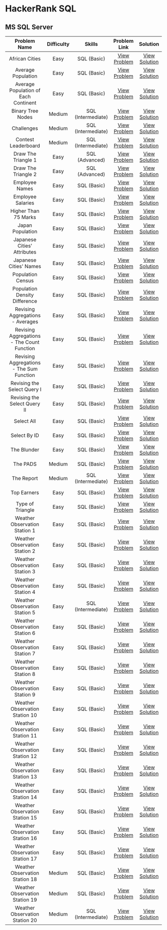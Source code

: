 # HackerRank SQL

## MS SQL Server

| Problem Name | Difficulty | Skills | Problem Link | Solution |
| :-: | :-: |:-:| :-: | :-: |
African Cities | Easy | SQL (Basic) | [View Problem](https://www.hackerrank.com/challenges/african-cities/problem) | [View Solution](https://github.com/ricrochads/hackerrank-sql/blob/main/MS%20SQL%20Server/african_cities.sql)
Average Population | Easy | SQL (Basic) | [View Problem](https://www.hackerrank.com/challenges/average-population/problem) | [View Solution](https://github.com/ricrochads/hackerrank-sql/blob/main/MS%20SQL%20Server/average_population.sql)
Average Population of Each Continent | Easy | SQL (Basic) | [View Problem](https://www.hackerrank.com/challenges/average-population-of-each-continent/problem) | [View Solution](https://github.com/ricrochads/hackerrank-sql/blob/main/MS%20SQL%20Server/average_population_of_each_continent.sql)
Binary Tree Nodes | Medium | SQL (Intermediate) | [View Problem](https://www.hackerrank.com/challenges/binary-search-tree-1/problem) | [View Solution](https://github.com/ricrochads/hackerrank-sql/blob/main/MS%20SQL%20Server/binary_tree_nodes.sql)
Challenges | Medium | SQL (Intermediate) | [View Problem](https://www.hackerrank.com/challenges/challenges/problem) | [View Solution]()
Contest Leaderboard | Medium | SQL (Intermediate) | [View Problem](https://www.hackerrank.com/challenges/contest-leaderboard/problem) | [View Solution]()
Draw The Triangle 1 | Easy | SQL (Advanced) | [View Problem](https://www.hackerrank.com/challenges/draw-the-triangle-1/problem) | [View Solution](https://github.com/ricrochads/hackerrank-sql/blob/main/MS%20SQL%20Server/draw_the_triangle_1.sql)
Draw The Triangle 2 | Easy | SQL (Advanced) | [View Problem](https://www.hackerrank.com/challenges/draw-the-triangle-2/problem) | [View Solution](https://github.com/ricrochads/hackerrank-sql/blob/main/MS%20SQL%20Server/draw_the_triangle_2.sql)
Employee Names | Easy | SQL (Basic) | [View Problem](https://www.hackerrank.com/challenges/name-of-employees/problem) | [View Solution](https://github.com/ricrochads/hackerrank-sql/blob/main/MS%20SQL%20Server/employee_names.sql)
Employee Salaries | Easy | SQL (Basic) | [View Problem](https://www.hackerrank.com/challenges/salary-of-employees/problem) | [View Solution](https://github.com/ricrochads/hackerrank-sql/blob/main/MS%20SQL%20Server/employee_salaries.sql)
Higher Than 75 Marks | Easy | SQL (Basic) | [View Problem](https://www.hackerrank.com/challenges/more-than-75-marks/problem) | [View Solution](https://github.com/ricrochads/hackerrank-sql/blob/main/MS%20SQL%20Server/higher_than_75_marks.sql)
Japan Population | Easy | SQL (Basic) | [View Problem](https://www.hackerrank.com/challenges/japan-population/problem) | [View Solution](https://github.com/ricrochads/hackerrank-sql/blob/main/MS%20SQL%20Server/japan_population.sql)
Japanese Cities' Attributes | Easy | SQL (Basic) | [View Problem](https://www.hackerrank.com/challenges/japanese-cities-attributes/problem) | [View Solution](https://github.com/ricrochads/hackerrank-sql/blob/main/MS%20SQL%20Server/japanese_cities_attributes.sql)
Japanese Cities' Names | Easy | SQL (Basic) | [View Problem](https://www.hackerrank.com/challenges/japanese-cities-name/problem) | [View Solution](https://github.com/ricrochads/hackerrank-sql/blob/main/MS%20SQL%20Server/japanese_cities_names.sql)
Population Census | Easy | SQL (Basic) | [View Problem](https://www.hackerrank.com/challenges/asian-population/problem) | [View Solution](https://github.com/ricrochads/hackerrank-sql/blob/main/MS%20SQL%20Server/population_census.sql)
Population Density Difference | Easy | SQL (Basic) | [View Problem](https://www.hackerrank.com/challenges/population-density-difference/problem) | [View Solution](https://github.com/ricrochads/hackerrank-sql/blob/main/MS%20SQL%20Server/population_density_difference.sql)
Revising Aggregations - Averages | Easy | SQL (Basic) | [View Problem](https://www.hackerrank.com/challenges/revising-aggregations-the-average-function/problem) | [View Solution](https://github.com/ricrochads/hackerrank-sql/blob/main/MS%20SQL%20Server/revising_aggregations_averages.sql)
Revising Aggregations - The Count Function | Easy | SQL (Basic) | [View Problem](https://www.hackerrank.com/challenges/revising-aggregations-the-count-function/problem) | [View Solution](https://github.com/ricrochads/hackerrank-sql/blob/main/MS%20SQL%20Server/revising_aggregations_the_count_function.sql)
Revising Aggregations - The Sum Function | Easy | SQL (Basic) | [View Problem](https://www.hackerrank.com/challenges/revising-aggregations-sum/problem) | [View Solution](https://github.com/ricrochads/hackerrank-sql/blob/main/MS%20SQL%20Server/revising_aggregations_the_sum_function.sql)
Revising the Select Query I | Easy | SQL (Basic) | [View Problem](https://www.hackerrank.com/challenges/revising-the-select-query/problem)| [View Solution](https://github.com/ricrochads/hackerrank-sql/blob/main/MS%20SQL%20Server/revising_the_select_query_i.sql)
Revising the Select Query II | Easy | SQL (Basic) | [View Problem](https://www.hackerrank.com/challenges/revising-the-select-query-2/problem) | [View Solution](https://github.com/ricrochads/hackerrank-sql/blob/main/MS%20SQL%20Server/revising_the_select_query_ii.sql)
Select All | Easy | SQL (Basic) | [View Problem](https://www.hackerrank.com/challenges/select-all-sql/problem) | [View Solution](https://github.com/ricrochads/hackerrank-sql/blob/main/MS%20SQL%20Server/select_all.sql)
Select By ID | Easy | SQL (Basic) | [View Problem](https://www.hackerrank.com/challenges/select-by-id/problem) | [View Solution](https://github.com/ricrochads/hackerrank-sql/blob/main/MS%20SQL%20Server/select_by_id.sql)
The Blunder | Easy | SQL (Basic) | [View Problem](https://www.hackerrank.com/challenges/the-blunder/problem) | [View Solution](https://github.com/ricrochads/hackerrank-sql/blob/main/MS%20SQL%20Server/the_blunder.sql)
The PADS | Medium | SQL (Basic) | [View Problem](https://www.hackerrank.com/challenges/the-pads/problem) | [View Solution](https://github.com/ricrochads/hackerrank-sql/blob/main/MS%20SQL%20Server/the_pads.sql)
The Report | Medium | SQL (Intermediate) | [View Problem](https://www.hackerrank.com/challenges/the-report/problem) | [View Solution](https://github.com/ricrochads/hackerrank-sql/blob/main/MS%20SQL%20Server/the_report.sql)
Top Earners | Easy | SQL (Basic) | [View Problem](https://www.hackerrank.com/challenges/earnings-of-employees/problem) | [View Solution](https://github.com/ricrochads/hackerrank-sql/blob/main/MS%20SQL%20Server/top_earners.sql)
Type of Triangle | Easy | SQL (Basic) | [View Problem](https://www.hackerrank.com/challenges/what-type-of-triangle/problem) | [View Solution](https://github.com/ricrochads/hackerrank-sql/blob/main/MS%20SQL%20Server/type_of_triangle.sql)
Weather Observation Station 1 | Easy | SQL (Basic) | [View Problem](https://www.hackerrank.com/challenges/weather-observation-station-1/problem) | [View Solution](https://github.com/ricrochads/hackerrank-sql/blob/main/MS%20SQL%20Server/weather_observation_station_01.sql)
Weather Observation Station 2 | Easy | SQL (Basic) | [View Problem](https://www.hackerrank.com/challenges/weather-observation-station-2/problem) | [View Solution](https://github.com/ricrochads/hackerrank-sql/blob/main/MS%20SQL%20Server/weather_observation_station_02.sql)
Weather Observation Station 3 | Easy | SQL (Basic) | [View Problem](https://www.hackerrank.com/challenges/weather-observation-station-3/problem) | [View Solution](https://github.com/ricrochads/hackerrank-sql/blob/main/MS%20SQL%20Server/weather_observation_station_03.sql)
Weather Observation Station 4 | Easy | SQL (Basic) | [View Problem](https://www.hackerrank.com/challenges/weather-observation-station-4/problem) | [View Solution](https://github.com/ricrochads/hackerrank-sql/blob/main/MS%20SQL%20Server/weather_observation_station_04.sql)
Weather Observation Station 5 | Easy | SQL (Intermediate) | [View Problem](https://www.hackerrank.com/challenges/weather-observation-station-5/problem) | [View Solution](https://github.com/ricrochads/hackerrank-sql/blob/main/MS%20SQL%20Server/weather_observation_station_05.sql)
Weather Observation Station 6 | Easy | SQL (Basic) | [View Problem](https://www.hackerrank.com/challenges/weather-observation-station-6/problem) | [View Solution](https://github.com/ricrochads/hackerrank-sql/blob/main/MS%20SQL%20Server/weather_observation_station_06.sql)
Weather Observation Station 7 | Easy | SQL (Basic) | [View Problem](https://www.hackerrank.com/challenges/weather-observation-station-7/problem) | [View Solution](https://github.com/ricrochads/hackerrank-sql/blob/main/MS%20SQL%20Server/weather_observation_station_07.sql)
Weather Observation Station 8 | Easy | SQL (Basic) | [View Problem](https://www.hackerrank.com/challenges/weather-observation-station-8/problem) | [View Solution](https://github.com/ricrochads/hackerrank-sql/blob/main/MS%20SQL%20Server/weather_observation_station_08.sql)
Weather Observation Station 9 | Easy | SQL (Basic) | [View Problem](https://www.hackerrank.com/challenges/weather-observation-station-9/problem) | [View Solution](https://github.com/ricrochads/hackerrank-sql/blob/main/MS%20SQL%20Server/weather_observation_station_09.sql)
Weather Observation Station 10 | Easy | SQL (Basic) | [View Problem](https://www.hackerrank.com/challenges/weather-observation-station-10/problem) | [View Solution](https://github.com/ricrochads/hackerrank-sql/blob/main/MS%20SQL%20Server/weather_observation_station_10.sql)
Weather Observation Station 11 | Easy | SQL (Basic) | [View Problem](https://www.hackerrank.com/challenges/weather-observation-station-11/problem) | [View Solution](https://github.com/ricrochads/hackerrank-sql/blob/main/MS%20SQL%20Server/weather_observation_station_11.sql)
Weather Observation Station 12 | Easy | SQL (Basic) | [View Problem](https://www.hackerrank.com/challenges/weather-observation-station-12/problem) | [View Solution](https://github.com/ricrochads/hackerrank-sql/blob/main/MS%20SQL%20Server/weather_observation_station_12.sql)
Weather Observation Station 13 | Easy | SQL (Basic) | [View Problem](https://www.hackerrank.com/challenges/weather-observation-station-13/problem) | [View Solution](https://github.com/ricrochads/hackerrank-sql/blob/main/MS%20SQL%20Server/weather_observation_station_13.sql)
Weather Observation Station 14 | Easy | SQL (Basic) | [View Problem](https://www.hackerrank.com/challenges/weather-observation-station-14/problem) | [View Solution](https://github.com/ricrochads/hackerrank-sql/blob/main/MS%20SQL%20Server/weather_observation_station_14.sql)
Weather Observation Station 15 | Easy | SQL (Basic) | [View Problem](https://www.hackerrank.com/challenges/weather-observation-station-15/problem) | [View Solution](https://github.com/ricrochads/hackerrank-sql/blob/main/MS%20SQL%20Server/weather_observation_station_15.sql)
Weather Observation Station 16 | Easy | SQL (Basic) | [View Problem](https://www.hackerrank.com/challenges/weather-observation-station-16/problem) | [View Solution](https://github.com/ricrochads/hackerrank-sql/blob/main/MS%20SQL%20Server/weather_observation_station_16.sql)
Weather Observation Station 17 | Easy | SQL (Basic) | [View Problem](https://www.hackerrank.com/challenges/weather-observation-station-17/problem) | [View Solution](https://github.com/ricrochads/hackerrank-sql/blob/main/MS%20SQL%20Server/weather_observation_station_17.sql)
Weather Observation Station 18 | Medium | SQL (Basic) | [View Problem](https://www.hackerrank.com/challenges/weather-observation-station-18/problem) | [View Solution](https://github.com/ricrochads/hackerrank-sql/blob/main/MS%20SQL%20Server/weather_observation_station_18.sql)
Weather Observation Station 19 | Medium | SQL (Basic) | [View Problem](https://www.hackerrank.com/challenges/weather-observation-station-19/problem) | [View Solution](https://github.com/ricrochads/hackerrank-sql/blob/main/MS%20SQL%20Server/weather_observation_station_19.sql)
Weather Observation Station 20 | Medium | SQL (Intermediate) | [View Problem](https://www.hackerrank.com/challenges/weather-observation-station-20/problem) | [View Solution](https://github.com/ricrochads/hackerrank-sql/blob/main/MS%20SQL%20Server/weather_observation_station_20.sql)
